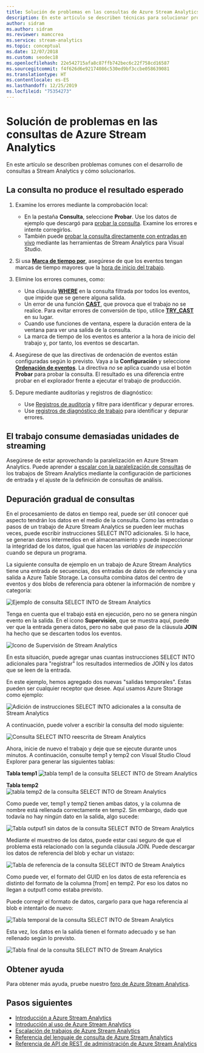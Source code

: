 ```yaml
---
title: Solución de problemas en las consultas de Azure Stream Analytics
description: En este artículo se describen técnicas para solucionar problemas de las consultas en los trabajos de Azure Stream Analytics.
author: sidram
ms.author: sidram
ms.reviewer: mamccrea
ms.service: stream-analytics
ms.topic: conceptual
ms.date: 12/07/2018
ms.custom: seodec18
ms.openlocfilehash: 22e542715afa8c87ffb742bec6c22f758cd16587
ms.sourcegitcommit: f4f626d6e92174086c530ed9bf3ccbe058639081
ms.translationtype: HT
ms.contentlocale: es-ES
ms.lasthandoff: 12/25/2019
ms.locfileid: "75354273"
---
```

# <a name="troubleshoot-azure-stream-analytics-queries"></a>Solución de problemas en las consultas de Azure Stream Analytics

En este artículo se describen problemas comunes con el desarrollo de consultas a Stream Analytics y cómo solucionarlos.

## <a name="query-is-not-producing-expected-output"></a>La consulta no produce el resultado esperado 
1.  Examine los errores mediante la comprobación local:
    - En la pestaña **Consulta**, seleccione **Probar**. Use los datos de ejemplo que descargó para [probar la consulta](stream-analytics-test-query.md). Examine los errores e intente corregirlos.   
    - También puede [probar la consulta directamente con entradas en vivo](stream-analytics-live-data-local-testing.md) mediante las herramientas de Stream Analytics para Visual Studio.

2.  Si usa [**Marca de tiempo por**](https://docs.microsoft.com/stream-analytics-query/timestamp-by-azure-stream-analytics), asegúrese de que los eventos tengan marcas de tiempo mayores que la [hora de inicio del trabajo](stream-analytics-out-of-order-and-late-events.md).

3.  Elimine los errores comunes, como:
    - Una cláusula [**WHERE**](https://docs.microsoft.com/stream-analytics-query/where-azure-stream-analytics) en la consulta filtrada por todos los eventos, que impide que se genere alguna salida.
    - Un error de una función [**CAST**](https://docs.microsoft.com/stream-analytics-query/cast-azure-stream-analytics), que provoca que el trabajo no se realice. Para evitar errores de conversión de tipo, utilice [**TRY_CAST**](https://docs.microsoft.com/stream-analytics-query/try-cast-azure-stream-analytics) en su lugar.
    - Cuando use funciones de ventana, espere la duración entera de la ventana para ver una salida de la consulta.
    - La marca de tiempo de los eventos es anterior a la hora de inicio del trabajo y, por tanto, los eventos se descartan.

4.  Asegúrese de que las directivas de ordenación de eventos están configuradas según lo previsto. Vaya a la **Configuración** y seleccione [**Ordenación de eventos**](stream-analytics-out-of-order-and-late-events.md). La directiva *no* se aplica cuando usa el botón **Probar** para probar la consulta. El resultado es una diferencia entre probar en el explorador frente a ejecutar el trabajo de producción. 

5. Depure mediante auditorías y registros de diagnóstico:
    - Use [Registros de auditoría](../azure-resource-manager/resource-group-audit.md) y filtre para identificar y depurar errores.
    - Use [registros de diagnóstico de trabajo](stream-analytics-job-diagnostic-logs.md) para identificar y depurar errores.

## <a name="job-is-consuming-too-many-streaming-units"></a>El trabajo consume demasiadas unidades de streaming
Asegúrese de estar aprovechando la paralelización en Azure Stream Analytics. Puede aprender a [escalar con la paralelización de consultas](stream-analytics-parallelization.md) de los trabajos de Stream Analytics mediante la configuración de particiones de entrada y el ajuste de la definición de consultas de análisis.

## <a name="debug-queries-progressively"></a>Depuración gradual de consultas

En el procesamiento de datos en tiempo real, puede ser útil conocer qué aspecto tendrán los datos en el medio de la consulta. Como las entradas o pasos de un trabajo de Azure Stream Analytics se pueden leer muchas veces, puede escribir instrucciones SELECT INTO adicionales. Si lo hace, se generan daros intermedios en el almacenamiento y puede inspeccionar la integridad de los datos, igual que hacen las *variables de inspección* cuando se depura un programa.

La siguiente consulta de ejemplo en un trabajo de Azure Stream Analytics tiene una entrada de secuencias, dos entradas de datos de referencia y una salida a Azure Table Storage. La consulta combina datos del centro de eventos y dos blobs de referencia para obtener la información de nombre y categoría:

![Ejemplo de consulta SELECT INTO de Stream Analytics](./media/stream-analytics-select-into/stream-analytics-select-into-query1.png)

Tenga en cuenta que el trabajo está en ejecución, pero no se genera ningún evento en la salida. En el icono **Supervisión**, que se muestra aquí, puede ver que la entrada genera datos, pero no sabe qué paso de la cláusula **JOIN** ha hecho que se descarten todos los eventos.

![Icono de Supervisión de Stream Analytics](./media/stream-analytics-select-into/stream-analytics-select-into-monitor.png)
 
En esta situación, puede agregar unas cuantas instrucciones SELECT INTO adicionales para "registrar" los resultados intermedios de JOIN y los datos que se leen de la entrada.

En este ejemplo, hemos agregado dos nuevas "salidas temporales". Estas pueden ser cualquier receptor que desee. Aquí usamos Azure Storage como ejemplo:

![Adición de instrucciones SELECT INTO adicionales a la consulta de Stream Analytics](./media/stream-analytics-select-into/stream-analytics-select-into-outputs.png)

A continuación, puede volver a escribir la consulta del modo siguiente:

![Consulta SELECT INTO reescrita de Stream Analytics](./media/stream-analytics-select-into/stream-analytics-select-into-query2.png)

Ahora, inicie de nuevo el trabajo y deje que se ejecute durante unos minutos. A continuación, consulte temp1 y temp2 con Visual Studio Cloud Explorer para generar las siguientes tablas:

**Tabla temp1**
![tabla temp1 de la consulta SELECT INTO de Stream Analytics](./media/stream-analytics-select-into/stream-analytics-select-into-temp-table-1.png)

**Tabla temp2**
![tabla temp2 de la consulta SELECT INTO de Stream Analytics](./media/stream-analytics-select-into/stream-analytics-select-into-temp-table-2.png)

Como puede ver, temp1 y temp2 tienen ambas datos, y la columna de nombre está rellenada correctamente en temp2. Sin embargo, dado que todavía no hay ningún dato en la salida, algo sucede:

![Tabla output1 sin datos de la consulta SELECT INTO de Stream Analytics](./media/stream-analytics-select-into/stream-analytics-select-into-out-table-1.png)

Mediante el muestreo de los datos, puede estar casi seguro de que el problema está relacionado con la segunda cláusula JOIN. Puede descargar los datos de referencia del blob y echar un vistazo:

![Tabla de referencia de la consulta SELECT INTO de Stream Analytics](./media/stream-analytics-select-into/stream-analytics-select-into-ref-table-1.png)

Como puede ver, el formato del GUID en los datos de esta referencia es distinto del formato de la columna [from] en temp2. Por eso los datos no llegan a output1 como estaba previsto.

Puede corregir el formato de datos, cargarlo para que haga referencia al blob e intentarlo de nuevo:

![Tabla temporal de la consulta SELECT INTO de Stream Analytics](./media/stream-analytics-select-into/stream-analytics-select-into-ref-table-2.png)

Esta vez, los datos en la salida tienen el formato adecuado y se han rellenado según lo previsto.

![Tabla final de la consulta SELECT INTO de Stream Analytics](./media/stream-analytics-select-into/stream-analytics-select-into-final-table.png)

## <a name="get-help"></a>Obtener ayuda

Para obtener más ayuda, pruebe nuestro [foro de Azure Stream Analytics](https://social.msdn.microsoft.com/Forums/azure/home?forum=AzureStreamAnalytics).

## <a name="next-steps"></a>Pasos siguientes

* [Introducción a Azure Stream Analytics](stream-analytics-introduction.md)
* [Introducción al uso de Azure Stream Analytics](stream-analytics-real-time-fraud-detection.md)
* [Escalación de trabajos de Azure Stream Analytics](stream-analytics-scale-jobs.md)
* [Referencia del lenguaje de consulta de Azure Stream Analytics](https://docs.microsoft.com/stream-analytics-query/stream-analytics-query-language-reference)
* [Referencia de API de REST de administración de Azure Stream Analytics](https://msdn.microsoft.com/library/azure/dn835031.aspx)
